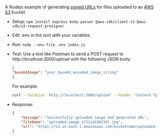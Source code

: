 A Nodejs example of generating [signed URLs](https://docs.aws.amazon.com/AmazonS3/latest/userguide/ShareObjectPreSignedURL.html) for files uploaded to an [AWS S3](https://aws.amazon.com/pm/serv-s3/?gclid=CjwKCAjwtNi0BhA1EiwAWZaANIGyJHZzgFXGaGTqiVjR3A8CL_h1h3tSP5yhC4OyOnsnS1tFRV8fuhoCuo0QAvD_BwE&trk=20e04791-939c-4db9-8964-ee54c41bc6ad&sc_channel=ps&ef_id=CjwKCAjwtNi0BhA1EiwAWZaANIGyJHZzgFXGaGTqiVjR3A8CL_h1h3tSP5yhC4OyOnsnS1tFRV8fuhoCuo0QAvD_BwE:G:s&s_kwcid=AL!4422!3!651751060962!e!!g!!aws%20s3!19852662362!145019251177) bucket



* Setup: `npm install express body-parser @aws-sdk/client-s3 @aws-sdk/s3-request-presigner`
* Edit .env in the root with your variables
* Run: `node --env-file .env index.js`
* Test: Use a tool like Postman to send a POST request to http://localhost:3000/upload with the following JSON body:
    ```JSON
    {
    "base64Image": "your_base64_encoded_image_string"
    }
    ```
    For example:

    ```bash
    curl --location 'http://localhost:3000/upload' --header 'Content-Type: application/json' --data '{"base64Image": "/9j/4AAQSkZJRgABAQAAAQABAAD/...FFFFf//Z"}'
    ```
* Response:
    ```JSON
    {
        "message": "Successfully uploaded image and generated URL",
        "fileName": "uploaded-image-1721141902167.jpg",
        "url": "https://s3.us-east-1.amazonaws.com/bucketname/uploaded-image-1721141902167.jpg?X-Amz-Algorithm=AWS4-HMAC-SHA256&X-Amz-Content-Sha256=UNSIGNED-PAYLOAD&X-Amz-Credential=AKIAV7SX4LLL7LQGEJOD%2F20240716%2Fus-east-1%2Fs3%2Faws4_request&X-Amz-Date=20240716T145822Z&X-Amz-Expires=3600&X-Amz-Signature=978ca5a1da191f6fc3524ac916322d317cdada6747f6964083febe61534556fb&X-Amz-SignedHeaders=host&x-id=GetObject"
    }
    ```